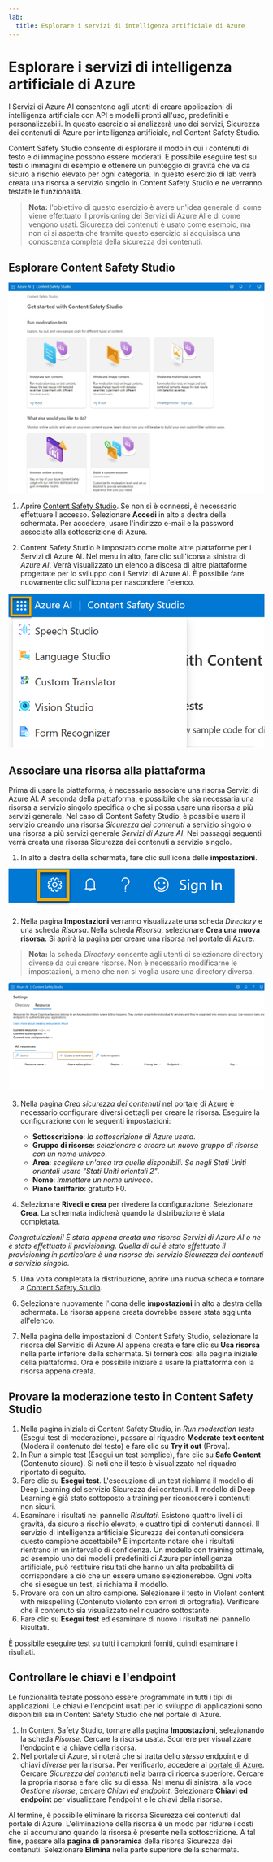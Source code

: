 ```yaml
---
lab:
  title: Esplorare i servizi di intelligenza artificiale di Azure
---
```


# Esplorare i servizi di intelligenza artificiale di Azure

I Servizi di Azure AI consentono agli utenti di creare applicazioni di intelligenza artificiale con API e modelli pronti all'uso, predefiniti e personalizzabili. In questo esercizio si analizzerà uno dei servizi, Sicurezza dei contenuti di Azure per intelligenza artificiale, nel Content Safety Studio.

Content Safety Studio consente di esplorare il modo in cui i contenuti di testo e di immagine possono essere moderati. È possibile eseguire test su testi o immagini di esempio e ottenere un punteggio di gravità che va da sicuro a rischio elevato per ogni categoria. In questo esercizio di lab verrà creata una risorsa a servizio singolo in Content Safety Studio e ne verranno testate le funzionalità. 

> **Nota:** l'obiettivo di questo esercizio è avere un'idea generale di come viene effettuato il provisioning dei Servizi di Azure AI e di come vengono usati. Sicurezza dei contenuti è usato come esempio, ma non ci si aspetta che tramite questo esercizio si acquisisca una conoscenza completa della sicurezza dei contenuti.

## Esplorare Content Safety Studio 

![Screenshot della pagina di destinazione di Content Safety Studio.](./media/content-safety/content-safety-getting-started.png)

1. Aprire [Content Safety Studio](https://contentsafety.cognitive.azure.com?azure-portal=true). Se non si è connessi, è necessario effettuare l'accesso. Selezionare **Accedi** in alto a destra della schermata. Per accedere, usare l'indirizzo e-mail e la password associate alla sottoscrizione di Azure. 

1. Content Safety Studio è impostato come molte altre piattaforme per i Servizi di Azure AI. Nel menu in alto, fare clic sull'icona a sinistra di *Azure AI*. Verrà visualizzato un elenco a discesa di altre piattaforme progettate per lo sviluppo con i Servizi di Azure AI. È possibile fare nuovamente clic sull'icona per nascondere l'elenco.

![Screenshot del menu di Content Safety Studio con un selettore aperto per passare ad altre piattaforme.](./media/content-safety/studio-toggle-icon.png)  

## Associare una risorsa alla piattaforma 

Prima di usare la piattaforma, è necessario associare una risorsa Servizi di Azure AI. A seconda della piattaforma, è possibile che sia necessaria una risorsa a servizio singolo specifica o che si possa usare una risorsa a più servizi generale. Nel caso di Content Safety Studio, è possibile usare il servizio creando una risorsa *Sicurezza dei contenuti* a servizio singolo o una risorsa a più servizi generale *Servizi di Azure AI*. Nei passaggi seguenti verrà creata una risorsa Sicurezza dei contenuti a servizio singolo. 

1. In alto a destra della schermata, fare clic sull'icona delle **impostazioni**. 

![Screenshot dell'icona delle impostazioni in alto a destra della schermata, accanto alle icone della campana, del punto interrogativo e dello smile.](./media/content-safety/settings-toggle.png)

2. Nella pagina **Impostazioni** verranno visualizzate una scheda *Directory* e una scheda *Risorsa*. Nella scheda *Risorsa*, selezionare **Crea una nuova risorsa**. Si aprirà la pagina per creare una risorsa nel portale di Azure.

> **Nota:** la scheda *Directory* consente agli utenti di selezionare directory diverse da cui creare risorse. Non è necessario modificarne le impostazioni, a meno che non si voglia usare una directory diversa. 

![Screenshot di dove selezionare la voce Crea una nuova risorsa dalla pagina delle impostazioni di Content Safety Studio.](./media/content-safety/create-new-resource-from-studio.png)

3. Nella pagina *Crea sicurezza dei contenuti* nel [portale di Azure](https://portal.azure.com?azure-portal=true) è necessario configurare diversi dettagli per creare la risorsa. Eseguire la configurazione con le seguenti impostazioni:
    - **Sottoscrizione**: *la sottoscrizione di Azure usata*.
    - **Gruppo di risorse**: *selezionare o creare un nuovo gruppo di risorse con un nome univoco*.
    - **Area**: *scegliere un'area tra quelle disponibili. Se negli Stati Uniti orientali usare "Stati Uniti orientali 2"*.
    - **Nome**: *immettere un nome univoco*.
    - **Piano tariffario**: gratuito F0.

4. Selezionare **Rivedi e crea** per rivedere la configurazione. Selezionare **Crea**. La schermata indicherà quando la distribuzione è stata completata. 

*Congratulazioni! È stata appena creata una risorsa Servizi di Azure AI o ne è stato effettuato il provisioning. Quella di cui è stato effettuato il provisioning in particolare è una risorsa del servizio Sicurezza dei contenuti a servizio singolo.*

5. Una volta completata la distribuzione, aprire una nuova scheda e tornare a [Content Safety Studio](https://contentsafety.cognitive.azure.com?azure-portal=true). 

6. Selezionare nuovamente l'icona delle **impostazioni** in alto a destra della schermata. La risorsa appena creata dovrebbe essere stata aggiunta all'elenco.  

7. Nella pagina delle impostazioni di Content Safety Studio, selezionare la risorsa del Servizio di Azure AI appena creata e fare clic su **Usa risorsa** nella parte inferiore della schermata. Si tornerà così alla pagina iniziale della piattaforma. Ora è possibile iniziare a usare la piattaforma con la risorsa appena creata.

## Provare la moderazione testo in Content Safety Studio

1. Nella pagina iniziale di Content Safety Studio, in *Run moderation tests* (Esegui test di moderazione), passare al riquadro **Moderate text content** (Modera il contenuto del testo) e fare clic su **Try it out** (Prova).
1. In Run a simple test (Esegui un test semplice), fare clic su **Safe Content** (Contenuto sicuro). Si noti che il testo è visualizzato nel riquadro riportato di seguito. 
1. Fare clic su **Esegui test**. L'esecuzione di un test richiama il modello di Deep Learning del servizio Sicurezza dei contenuti. Il modello di Deep Learning è già stato sottoposto a training per riconoscere i contenuti non sicuri.
1. Esaminare i risultati nel pannello *Risultati*. Esistono quattro livelli di gravità, da sicuro a rischio elevato, e quattro tipi di contenuti dannosi. Il servizio di intelligenza artificiale Sicurezza dei contenuti considera questo campione accettabile? È importante notare che i risultati rientrano in un intervallo di confidenza. Un modello con training ottimale, ad esempio uno dei modelli predefiniti di Azure per intelligenza artificiale, può restituire risultati che hanno un'alta probabilità di corrispondere a ciò che un essere umano selezionerebbe. Ogni volta che si esegue un test, si richiama il modello. 
1. Provare ora con un altro campione. Selezionare il testo in Violent content with misspelling (Contenuto violento con errori di ortografia). Verificare che il contenuto sia visualizzato nel riquadro sottostante.
1. Fare clic su **Esegui test** ed esaminare di nuovo i risultati nel pannello Risultati. 

È possibile eseguire test su tutti i campioni forniti, quindi esaminare i risultati.

## Controllare le chiavi e l'endpoint

Le funzionalità testate possono essere programmate in tutti i tipi di applicazioni. Le chiavi e l'endpoint usati per lo sviluppo di applicazioni sono disponibili sia in Content Safety Studio che nel portale di Azure. 

1. In Content Safety Studio, tornare alla pagina **Impostazioni**, selezionando la scheda *Risorse*. Cercare la risorsa usata. Scorrere per visualizzare l'endpoint e la chiave della risorsa. 
1. Nel portale di Azure, si noterà che si tratta dello *stesso* endpoint e di chiavi *diverse* per la risorsa. Per verificarlo, accedere al [portale di Azure](https://portal.azure.com?auzre-portal=true). Cercare *Sicurezza dei contenuti* nella barra di ricerca superiore. Cercare la propria risorsa e fare clic su di essa. Nel menu di sinistra, alla voce *Gestione risorse*, cercare *Chiavi ed endpoint*. Selezionare **Chiavi ed endpoint** per visualizzare l'endpoint e le chiavi della risorsa. 

Al termine, è possibile eliminare la risorsa Sicurezza dei contenuti dal portale di Azure. L'eliminazione della risorsa è un modo per ridurre i costi che si accumulano quando la risorsa è presente nella sottoscrizione. A tal fine, passare alla **pagina di panoramica** della risorsa Sicurezza dei contenuti. Selezionare **Elimina** nella parte superiore della schermata.


